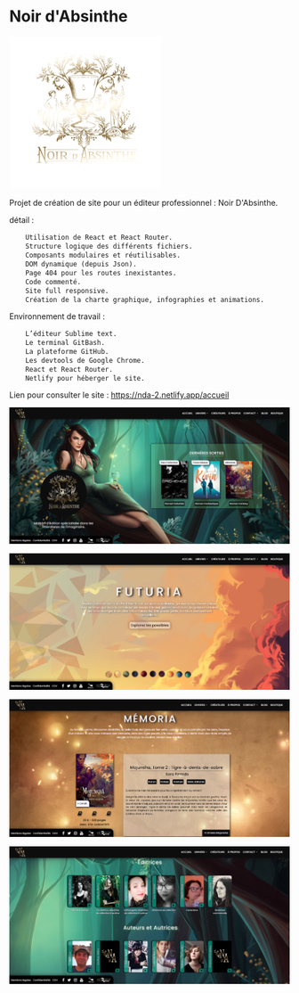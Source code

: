 # Noir d'Absinthe

![Preview](https://raw.githubusercontent.com/GilBrou/nda/master/public/img/LogoL.webp)

Projet de création de site pour un éditeur professionnel : Noir D'Absinthe.

détail :

		Utilisation de React et React Router.
		Structure logique des différents fichiers.
		Composants modulaires et réutilisables.
		DOM dynamique (depuis Json).
		Page 404 pour les routes inexistantes.
		Code commenté.
		Site full responsive.
		Création de la charte graphique, infographies et animations.
	

Environnement de travail :

		L’éditeur Sublime text.
		Le terminal GitBash.
		La plateforme GitHub.
		Les devtools de Google Chrome. 
		React et React Router.		
		Netlify pour héberger le site.

Lien pour consulter le site : https://nda-2.netlify.app/accueil

![Preview](https://raw.githubusercontent.com/GilBrou/nda/master/public/img/Site1.webp)

![Preview](https://raw.githubusercontent.com/GilBrou/nda/master/public/img/Site2.webp)

![Preview](https://raw.githubusercontent.com/GilBrou/nda/master/public/img/Site3.webp)

![Preview](https://raw.githubusercontent.com/GilBrou/nda/master/public/img/Site4.webp)

